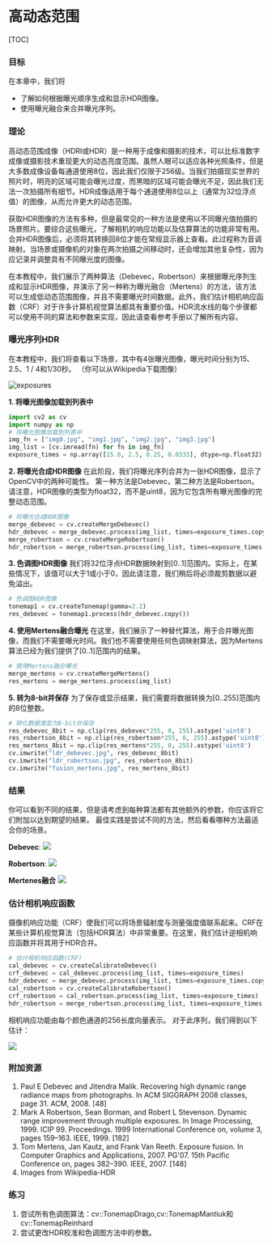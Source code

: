 # 高动态范围

[TOC]

### 目标
在本章中，我们将
- 了解如何根据曝光顺序生成和显示HDR图像。
- 使用曝光融合来合并曝光序列。

### 理论
高动态范围成像（HDRI或HDR）是一种用于成像和摄影的技术，可以比标准数字成像或摄影技术重现更大的动态亮度范围。虽然人眼可以适应各种光照条件，但是大多数成像设备每通道使用8位，因此我们仅限于256级。当我们拍摄现实世界的照片时，明亮的区域可能会曝光过度，而黑暗的区域可能会曝光不足，因此我们无法一次拍摄所有细节。HDR成像适用于每个通道使用8位以上（通常为32位浮点值）的图像，从而允许更大的动态范围。

获取HDR图像的方法有多种，但是最常见的一种方法是使用以不同曝光值拍摄的场景照片。要综合这些曝光，了解相机的响应功能以及估算算法的功能非常有用。合并HDR图像后，必须将其转换回8位才能在常规显示器上查看。此过程称为音调映射。当场景或摄像机的对象在两次拍摄之间移动时，还会增加其他复杂性，因为应记录并调整具有不同曝光度的图像。

在本教程中，我们展示了两种算法（Debevec，Robertson）来根据曝光序列生成和显示HDR图像，并演示了另一种称为曝光融合（Mertens）的方法，该方法可以生成低动态范围图像，并且不需要曝光时间数据。此外，我们估计相机响应函数（CRF）对于许多计算机视觉算法都具有重要价值。HDR流水线的每个步骤都可以使用不同的算法和参数来实现，因此请查看参考手册以了解所有内容。

### 曝光序列HDR
在本教程中，我们将查看以下场景，其中有4张曝光图像，曝光时间分别为15、2.5、1 / 4和1/30秒。 （你可以从Wikipedia下载图像）

![exposures](http://qiniu.aihubs.net/exposures.jpg)

**1. 将曝光图像加载到列表中**

```python
import cv2 as cv
import numpy as np
# 将曝光图像加载到列表中
img_fn = ["img0.jpg", "img1.jpg", "img2.jpg", "img3.jpg"]
img_list = [cv.imread(fn) for fn in img_fn]
exposure_times = np.array([15.0, 2.5, 0.25, 0.0333], dtype=np.float32)
```

**2. 将曝光合成HDR图像**
在此阶段，我们将曝光序列合并为一张HDR图像，显示了OpenCV中的两种可能性。 第一种方法是Debevec，第二种方法是Robertson。 请注意，HDR图像的类型为float32，而不是uint8，因为它包含所有曝光图像的完整动态范围。

```python
# 将曝光合成HDR图像
merge_debevec = cv.createMergeDebevec()
hdr_debevec = merge_debevec.process(img_list, times=exposure_times.copy())
merge_robertson = cv.createMergeRobertson()
hdr_robertson = merge_robertson.process(img_list, times=exposure_times.copy())
```

**3. 色调图HDR图像**
我们将32位浮点HDR数据映射到[0..1]范围内。实际上，在某些情况下，该值可以大于1或小于0，因此请注意，我们稍后将必须裁剪数据以避免溢出。
```python
# 色调图HDR图像
tonemap1 = cv.createTonemap(gamma=2.2)
res_debevec = tonemap1.process(hdr_debevec.copy())
```

**4. 使用Mertens融合曝光**
在这里，我们展示了一种替代算法，用于合并曝光图像，而我们不需要曝光时间。我们也不需要使用任何色调映射算法，因为Mertens算法已经为我们提供了[0..1]范围内的结果。

```python
# 使用Mertens融合曝光
merge_mertens = cv.createMergeMertens()
res_mertens = merge_mertens.process(img_list)
```

**5. 转为8-bit并保存**
为了保存或显示结果，我们需要将数据转换为[0..255]范围内的8位整数。

```python
# 转化数据类型为8-bit并保存
res_debevec_8bit = np.clip(res_debevec*255, 0, 255).astype('uint8')
res_robertson_8bit = np.clip(res_robertson*255, 0, 255).astype('uint8')
res_mertens_8bit = np.clip(res_mertens*255, 0, 255).astype('uint8')
cv.imwrite("ldr_debevec.jpg", res_debevec_8bit)
cv.imwrite("ldr_robertson.jpg", res_robertson_8bit)
cv.imwrite("fusion_mertens.jpg", res_mertens_8bit)
```

### 结果
你可以看到不同的结果，但是请考虑到每种算法都有其他额外的参数，你应该将它们附加以达到期望的结果。 最佳实践是尝试不同的方法，然后看看哪种方法最适合你的场景。

**Debevec**:
![](http://qiniu.aihubs.net/ldr_debevec.jpg)

**Robertson**:
![](http://qiniu.aihubs.net/ldr_robertson.jpg)

**Mertenes融合**
![](http://qiniu.aihubs.net/fusion_mertens.jpg)

### 估计相机响应函数
摄像机响应功能（CRF）使我们可以将场景辐射度与测量强度值联系起来。CRF在某些计算机视觉算法（包括HDR算法）中非常重要。在这里，我们估计逆相机响应函数并将其用于HDR合并。

```python
# 估计相机响应函数(CRF)
cal_debevec = cv.createCalibrateDebevec()
crf_debevec = cal_debevec.process(img_list, times=exposure_times)
hdr_debevec = merge_debevec.process(img_list, times=exposure_times.copy(), response=crf_debevec.copy())
cal_robertson = cv.createCalibrateRobertson()
crf_robertson = cal_robertson.process(img_list, times=exposure_times)
hdr_robertson = merge_robertson.process(img_list, times=exposure_times.copy(), response=crf_robertson.copy())
```

相机响应功能由每个颜色通道的256长度向量表示。 对于此序列，我们得到以下估计：

![](http://qiniu.aihubs.net/crf.jpg)

### 附加资源
1. Paul E Debevec and Jitendra Malik. Recovering high dynamic range radiance maps from photographs. In ACM SIGGRAPH 2008 classes, page 31. ACM, 2008. [48]
2. Mark A Robertson, Sean Borman, and Robert L Stevenson. Dynamic range improvement through multiple exposures. In Image Processing, 1999. ICIP 99. Proceedings. 1999 International Conference on, volume 3, pages 159–163. IEEE, 1999. [182]
3. Tom Mertens, Jan Kautz, and Frank Van Reeth. Exposure fusion. In Computer Graphics and Applications, 2007. PG'07. 15th Pacific Conference on, pages 382–390. IEEE, 2007. [148]
4. Images from Wikipedia-HDR

### 练习
1. 尝试所有色调图算法：cv::TonemapDrago,cv::TonemapMantiuk和cv::TonemapReinhard
2. 尝试更改HDR校准和色调图方法中的参数。